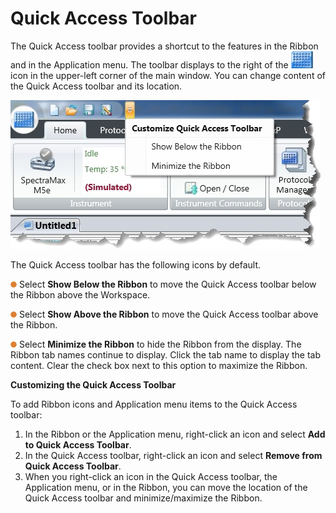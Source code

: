 # Quick Access Toolbar

The Quick Access toolbar provides a shortcut to the features in the Ribbon and in the Application menu. The toolbar displays to the right of the ![](<../../../.gitbook/assets/0 (1) (1) (1) (1) (1).jpeg>) icon in the upper-left corner of the main window. You can change content of the Quick Access toolbar and its location.

![](<../../../.gitbook/assets/1 (1) (1) (1).jpeg>)

The Quick Access toolbar has the following icons by default.

![](<../../../.gitbook/assets/7 (21).png>) Select **Show Below the Ribbon** to move the Quick Access toolbar below the Ribbon above the Workspace.

![](<../../../.gitbook/assets/8 (1) (1) (1) (1) (1) (1) (1).png>) Select **Show Above the Ribbon** to move the Quick Access toolbar above the Ribbon.

![](<../../../.gitbook/assets/9 (1) (1) (1) (1) (1) (1).png>) Select **Minimize the Ribbon** to hide the Ribbon from the display. The Ribbon tab names continue to display. Click the tab name to display the tab content. Clear the check box next to this option to maximize the Ribbon.

**Customizing the Quick Access Toolbar**

To add Ribbon icons and Application menu items to the Quick Access toolbar:

1. In the Ribbon or the Application menu, right-click an icon and select **Add to Quick Access Toolbar**.
2. In the Quick Access toolbar, right-click an icon and select **Remove from Quick Access Toolbar**.
3. When you right-click an icon in the Quick Access toolbar, the Application menu, or in the Ribbon, you can move the location of the Quick Access toolbar and minimize/maximize the Ribbon.
